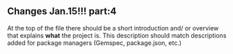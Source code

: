 ## Changes Jan.15!!! part:4

At the top of the file there should be a short introduction and/ or overview that explains **what** the project is. This description should match descriptions added for package managers (Gemspec, package.json, etc.)
